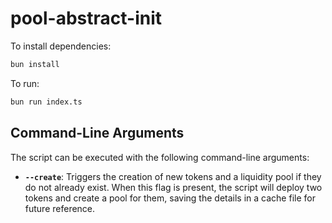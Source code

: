 # pool-abstract-init

To install dependencies:

```bash
bun install
```

To run:

```bash
bun run index.ts
```

## Command-Line Arguments

The script can be executed with the following command-line arguments:

- **`--create`**: Triggers the creation of new tokens and a liquidity pool if they do not already exist. When this flag is present, the script will deploy two tokens and create a pool for them, saving the details in a cache file for future reference.
